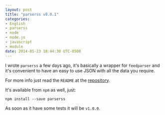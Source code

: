 ```yaml
---
layout: post
title: "parserss v0.0.1"
categories:
- English
- parserss
- node
- node.js
- javascript
- module
date: 2014-05-23 18:44:30 UTC-0500
---
```

I wrote `parserss` a few days ago, it's basically a wrapper for `feedparser` and it's convenient to have an easy to use JSON with all the data you require.

For more info just read the `README` at the [repository](https://github.com/ghostbar/parserss).

It's available from `npm` as well, just:

    npm install --save parserss

As soon as it have some tests it will be `v1.0.0`.
